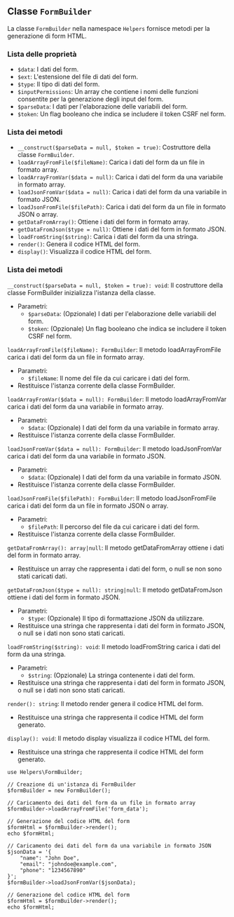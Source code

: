 ## Classe `FormBuilder`

La classe `FormBuilder` nella namespace `Helpers` fornisce metodi per la generazione di form HTML.

### Lista delle proprietà

* `$data`: I dati del form.
* `$ext`: L'estensione del file di dati del form.
* `$type`: Il tipo di dati del form.
* `$inputPermissions`: Un array che contiene i nomi delle funzioni consentite per la generazione degli input del form.
* `$parseData`: I dati per l'elaborazione delle variabili del form.
* `$token`: Un flag booleano che indica se includere il token CSRF nel form.

### Lista dei metodi

* `__construct($parseData = null, $token = true)`: Costruttore della classe `FormBuilder`.
* `loadArrayFromFile($fileName)`: Carica i dati del form da un file in formato array.
* `loadArrayFromVar($data = null)`: Carica i dati del form da una variabile in formato array.
* `loadJsonFromVar($data = null)`: Carica i dati del form da una variabile in formato JSON.
* `loadJsonFromFile($filePath)`: Carica i dati del form da un file in formato JSON o array.
* `getDataFromArray()`: Ottiene i dati del form in formato array.
* `getDataFromJson($type = null)`: Ottiene i dati del form in formato JSON.
* `loadFromString($string)`: Carica i dati del form da una stringa.
* `render()`: Genera il codice HTML del form.
* `display()`: Visualizza il codice HTML del form.

### Lista dei metodi

`__construct($parseData = null, $token = true): void`: Il costruttore della classe FormBuilder inizializza l'istanza della classe.

* Parametri:
  * `$parseData`: (Opzionale) I dati per l'elaborazione delle variabili del form.
  * `$token`: (Opzionale) Un flag booleano che indica se includere il token CSRF nel form.

`loadArrayFromFile($fileName): FormBuilder`: Il metodo loadArrayFromFile carica i dati del form da un file in formato array.

* Parametri:
  * `$fileName`: Il nome del file da cui caricare i dati del form.
* Restituisce l'istanza corrente della classe FormBuilder.

`loadArrayFromVar($data = null): FormBuilder`: Il metodo loadArrayFromVar carica i dati del form da una variabile in formato array.

* Parametri:
  * `$data`: (Opzionale) I dati del form da una variabile in formato array.
* Restituisce l'istanza corrente della classe FormBuilder.

`loadJsonFromVar($data = null): FormBuilder`: Il metodo loadJsonFromVar carica i dati del form da una variabile in formato JSON.

* Parametri:
  * `$data`: (Opzionale) I dati del form da una variabile in formato JSON.
* Restituisce l'istanza corrente della classe FormBuilder.

`loadJsonFromFile($filePath): FormBuilder`: Il metodo loadJsonFromFile carica i dati del form da un file in formato JSON o array.

* Parametri:
  * `$filePath`: Il percorso del file da cui caricare i dati del form.
* Restituisce l'istanza corrente della classe FormBuilder.

`getDataFromArray(): array|null`: Il metodo getDataFromArray ottiene i dati del form in formato array.

* Restituisce un array che rappresenta i dati del form, o null se non sono stati caricati dati.

`getDataFromJson($type = null): string|null`: Il metodo getDataFromJson ottiene i dati del form in formato JSON.

* Parametri:
  * `$type`: (Opzionale) Il tipo di formattazione JSON da utilizzare.
* Restituisce una stringa che rappresenta i dati del form in formato JSON, o null se i dati non sono stati caricati.

`loadFromString($string): void`: Il metodo loadFromString carica i dati del form da una stringa.

* Parametri:
  * `$string`: (Opzionale) La stringa contenente i dati del form.
* Restituisce una stringa che rappresenta i dati del form in formato JSON, o null se i dati non sono stati caricati.

`render(): string`: Il metodo render genera il codice HTML del form.

* Restituisce una stringa che rappresenta il codice HTML del form generato.

`display(): void`: Il metodo display visualizza il codice HTML del form.

* Restituisce una stringa che rappresenta il codice HTML del form generato.

```
use Helpers\FormBuilder;

// Creazione di un'istanza di FormBuilder
$formBuilder = new FormBuilder();

// Caricamento dei dati del form da un file in formato array
$formBuilder->loadArrayFromFile('form_data');

// Generazione del codice HTML del form
$formHtml = $formBuilder->render();
echo $formHtml;

// Caricamento dei dati del form da una variabile in formato JSON
$jsonData = '{
    "name": "John Doe",
    "email": "johndoe@example.com",
    "phone": "1234567890"
}';
$formBuilder->loadJsonFromVar($jsonData);

// Generazione del codice HTML del form
$formHtml = $formBuilder->render();
echo $formHtml;
```
